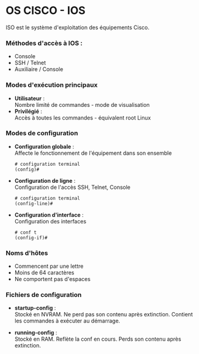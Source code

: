 # OS CISCO - IOS

ISO est le système d'exploitation des équipements Cisco.  

### Méthodes d'accès à IOS :
* Console
* SSH / Telnet
* Auxiliaire / Console

### Modes d'exécution principaux

* **Utilisateur** :  
	Nombre limité de commandes - mode de visualisation
* **Privilégié** :  
	Accès à toutes les commandes - équivalent root Linux

### Modes de configuration

* **Configuration globale** :  
	Affecte le fonctionnement de l'équipement dans son ensemble
	```
	# configuration terminal
	(config)# 
	```  

* **Configuration de ligne** :  
	Configuration de l'accès SSH, Telnet, Console
	```
	# configuration terminal
	(config-line)#
	```

* **Configuration d'interface** :  
	Configuration des interfaces
	```
	# conf t
	(config-if)#
	```

### Noms d'hôtes

* Commencent par une lettre
* Moins de 64 caractères
* Ne comportent pas d'espaces

### Fichiers de configuration

* **startup-config** :  
	Stocké en NVRAM. Ne perd pas son contenu après extinction. Contient les commandes à exécuter au démarrage.

* **running-config** :  
	Stocké en RAM. Reflète la conf en cours. Perds son contenu après extinction.